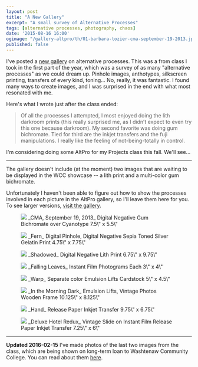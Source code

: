 ```yaml
---
layout: post
title: "A New Gallery"
excerpt: "A small survey of Alternative Processes"
tags: [alternative processes, photography, chaos]
date: '2015-08-16 16:00'
ogimage: "/gallery-altpro/th/01-barbara-tozier-cma-september-19-2013.jpg"
published: false
---
```


<!-- This needs to be addressed once I handle the gallery stuff 2017-04-09 -->

I've posted a [new gallery](/gallery-altpro/) on alternative processes. This was a from class I took in the first part of the year, which was a survey of as many "alternative processes" as we could dream up. Pinhole images, anthotypes, silkscreen printing, transfers of every kind, toning... No, really, it was fantastic. I found many ways to create images, and I was surprised in the end with what most resonated with me.

Here's what I wrote just after the class ended:

> Of all the processes I attempted, I most enjoyed doing the lith darkroom prints (this really surprised me, as I didn’t expect to even try this one because darkroom). My second favorite was doing gum bichromate. Tied for third are the inkjet transfers and the fuji manipulations. I really like the feeling of not-being-totally in control.

I'm considering doing some AltPro for my Projects class this fall. We'll see...

---

The gallery doesn't include (at the moment) two images that are waiting to be displayed in the WCC showcase -- a lith print and a multi-color gum bichromate.

Unfortunately I haven't been able to figure out how to show the processes involved in each picture in the AltPro gallery, so I'll leave them here for you. To see larger versions, [visit the gallery](/gallery-altpro/).

<figure class="image-s">
    <img src="/gallery-altpro/th/01-barbara-tozier-cma-september-19-2013.jpg">
    <span class="image-s-caption" markdown="1">_CMA, September 19, 2013_  
Digital Negative  
Gum Bichromate over Cyanotype  
7.5\" x 5.5\"</span>
</figure>

<figure class="image-s">
    <img src="/gallery-altpro/th/02-barbara-tozier-fern.jpg">
    <span class="image-s-caption" markdown="1">_Fern_  
Digital Pinhole, Digital Negative  
Sepia Toned Silver Gelatin Print  
4.75\" x 7.75\"</span>
</figure>

<figure class="image-s">
    <img src="/gallery-altpro/th/03-barbara-tozier-shadowed.jpg">
    <span class="image-s-caption" markdown="1">_Shadowed_  
Digital Negative  
Lith Print  
6.75\" x 9.75\"</span>
</figure>

<figure class="image-s">
    <img src="/gallery-altpro/th/04-barbara-tozier-falling-leaves.jpg">
    <span class="image-s-caption" markdown="1">_Falling Leaves_  
Instant Film Photograms  
Each 3\" x 4\"</span>
</figure>

<figure class="image-s">
    <img src="/gallery-altpro/th/05-barbara-tozier-warp.jpg">
    <span class="image-s-caption" markdown="1">_Warp_  
Separate color Emulsion Lifts  
Cardstock  
5\" x 4.5\"</span>

</figure><figure class="image-s">
    <img src="/gallery-altpro/th/06-barbara-tozier-in-the-morning-dark.jpg">
    <span class="image-s-caption" markdown="1">_In the Morning Dark_  
Emulsion Lifts, Vintage Photos  
Wooden Frame  
10.125\" x 8.125\"</span>
</figure>

<figure class="image-s">
    <img src="/gallery-altpro/th/07-barbara-tozier-hand.jpg">
    <span class="image-s-caption" markdown="1">_Hand_  
Release Paper Inkjet Transfer  
9.75\" x 6.75\"</span>
</figure>

<figure class="image-s">
    <img src="/gallery-altpro/th/08-barbara-tozier-deluxe-hotel-redux.jpg">
    <span class="image-s-caption" markdown="1">_Deluxe Hotel Redux_  
Vintage Slide on Instant Film  
Release Paper Inkjet Transfer  
7.25\" x 6\"</span>
</figure>


---

**Updated 2016-02-15** I've made photos of the last two images from the class, which are being shown on long-term loan to Washtenaw Community College. You can read about them [here](/two-more-from-alternative-processes/).
